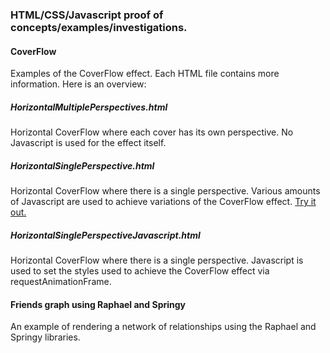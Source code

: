 ### HTML/CSS/Javascript proof of concepts/examples/investigations.

#### CoverFlow
Examples of the CoverFlow effect. Each HTML file contains more information. Here is an overview:

##### HorizontalMultiplePerspectives.html
Horizontal CoverFlow where each cover has its own perspective. No Javascript is used for the effect
itself.

##### HorizontalSinglePerspective.html
Horizontal CoverFlow where there is a single perspective. Various amounts of Javascript are used
to achieve variations of the CoverFlow effect.
[Try it out.](https://rawgit.com/jmatysczak/HTMLPOCs/master/CoverFlow/HorizontalSinglePerspective.html)

##### HorizontalSinglePerspectiveJavascript.html
Horizontal CoverFlow where there is a single perspective. Javascript is used to set the styles used
to achieve the CoverFlow effect via requestAnimationFrame.

#### Friends graph using Raphael and Springy
An example of rendering a network of relationships using the Raphael and Springy libraries.